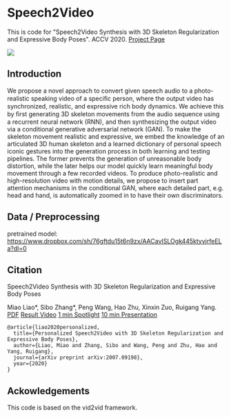 # Speech2Video
This is code for "Speech2Video Synthesis with 3D Skeleton Regularization and Expressive Body Poses". ACCV 2020. [Project Page](https://sites.google.com/view/sibozhang/speech2video) 

![](./[ACCV_2020]_Speech2Video_Synthesis_with_3D_Skeleton_Regularization_and_Expressive_Body_Poses_--_Demo.gif)

## Introduction
We propose a novel approach to convert given speech audio to a photo-realistic speaking video of a speciﬁc person, where the output video has synchronized, realistic, and expressive rich body dynamics. We achieve this by ﬁrst generating 3D skeleton movements from the audio sequence using a recurrent neural network (RNN), and then synthesizing the output video via a conditional generative adversarial network (GAN). To make the skeleton movement realistic and expressive, we embed the knowledge of an articulated 3D human skeleton and a learned dictionary of personal speech iconic gestures into the generation process in both learning and testing pipelines. The former prevents the generation of unreasonable body distortion, while the later helps our model quickly learn meaningful body movement through a few recorded videos. To produce photo-realistic and high-resolution video with motion details, we propose to insert part attention mechanisms in the conditional GAN, where each detailed part, e.g. head and hand, is automatically zoomed in to have their own discriminators. 

## Data / Preprocessing
pretrained model: https://www.dropbox.com/sh/76gftdu15t6n9zx/AACavISLOgk445ktyyjrfeELa?dl=0

## Citation
Speech2Video Synthesis with 3D Skeleton Regularization and Expressive Body Poses

Miao Liao*, Sibo Zhang*, Peng Wang, Hao Zhu, Xinxin Zuo, Ruigang Yang. [PDF](https://arxiv.org/pdf/2007.09198.pdf) [Result Video](https://youtu.be/MUlRtgbGeUs)
[1 min Spotlight](https://youtu.be/04oqf7kDzXo) [10 min Presentation](https://youtu.be/E8Dvef0Z4sw)
```
@article{liao2020personalized,
  title={Personalized Speech2Video with 3D Skeleton Regularization and Expressive Body Poses},
  author={Liao, Miao and Zhang, Sibo and Wang, Peng and Zhu, Hao and Yang, Ruigang},
  journal={arXiv preprint arXiv:2007.09198},
  year={2020}
}
```
## Ackowledgements
This code is based on the vid2vid framework.



